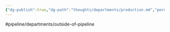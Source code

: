 ```yaml
---
{"dg-publish":true,"dg-path":"thoughts/departments/production.md","permalink":"/thoughts/departments/production/","hide":true}
---
```


#pipeline/departments/outside-of-pipeline 
